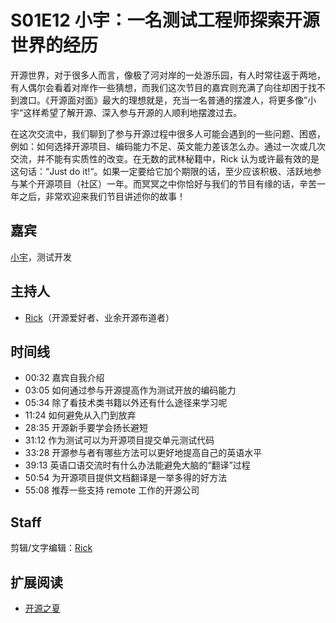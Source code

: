 # S01E12 小宇：一名测试工程师探索开源世界的经历

开源世界，对于很多人而言，像极了河对岸的一处游乐园，有人时常往返于两地，有人偶尔会看着对岸作一些猜想，而我们这次节目的嘉宾则充满了向往却困于找不到渡口。《开源面对面》最大的理想就是，充当一名普通的摆渡人，将更多像”小宇“这样希望了解开源、深入参与开源的人顺利地摆渡过去。

在这次交流中，我们聊到了参与开源过程中很多人可能会遇到的一些问题、困惑，例如：如何选择开源项目、编码能力不足、英文能力差该怎么办。通过一次或几次交流，并不能有实质性的改变。在无数的武林秘籍中，Rick 认为或许最有效的是这句话：“Just do it!“。如果一定要给它加个期限的话，至少应该积极、活跃地参与某个开源项目（社区）一年。而冥冥之中你恰好与我们的节目有缘的话，辛苦一年之后，非常欢迎来我们节目讲述你的故事！

## 嘉宾
[小宇](https://github.com/SongDunYu)，测试开发

## 主持人
* [Rick](https://github.com/linuxsuren)（开源爱好者、业余开源布道者）

## 时间线
* 00:32 嘉宾自我介绍
* 03:05 如何通过参与开源提高作为测试开放的编码能力
* 05:34 除了看技术类书籍以外还有什么途径来学习呢
* 11:24 如何避免从入门到放弃
* 28:35 开源新手要学会扬长避短
* 31:12 作为测试可以为开源项目提交单元测试代码
* 33:28 开源参与者有哪些方法可以更好地提高自己的英语水平
* 39:13 英语口语交流时有什么办法能避免大脑的“翻译”过程
* 50:54 为开源项目提供文档翻译是一举多得的好方法
* 55:08 推荐一些支持 remote 工作的开源公司

## Staff
剪辑/文字编辑：[Rick](https://github.com/linuxsuren)

## 扩展阅读
* [开源之夏](https://summer-ospp.ac.cn/)
